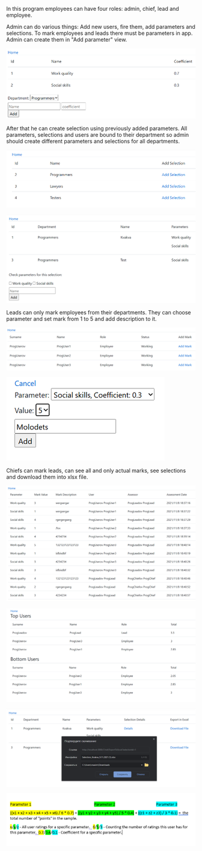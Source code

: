 In this program employees can have four roles: admin, chief, lead and employee.

Admin can do various things: Add new users, fire them, add parameters and selections. To mark employees and leads there must be parameters in app. Admin can create them in "Add parameter" view.

![alt text](https://github.com/mloborev/EmployeePerformanceApp/blob/main/images/createParameter.png?raw=true)

After that he can create selection using previously added parameters. All parameters, selections and users are bound to their department so admin should create different parameters and selections for all departments.

![alt text](https://github.com/mloborev/EmployeePerformanceApp/blob/main/images/addSelections1.png?raw=true)

![alt text](https://github.com/mloborev/EmployeePerformanceApp/blob/main/images/addSelections2.png?raw=true)

Leads can only mark employees from their departments. They can choose parameter and set mark from 1 to 5 and add description to it.

![alt text](https://github.com/mloborev/EmployeePerformanceApp/blob/main/images/addMark1.png?raw=true)

![alt text](https://github.com/mloborev/EmployeePerformanceApp/blob/main/images/addMark2.png?raw=true)

Chiefs can mark leads, can see all and only actual marks, see selections and download them into xlsx file. 

![alt text](https://github.com/mloborev/EmployeePerformanceApp/blob/main/images/seeMarks.png?raw=true)

![alt text](https://github.com/mloborev/EmployeePerformanceApp/blob/main/images/seeSelections.png?raw=true)

![alt text](https://github.com/mloborev/EmployeePerformanceApp/blob/main/images/downloadFile.png?raw=true)

![alt text](https://github.com/mloborev/EmployeePerformanceApp/blob/main/images/formula.png?raw=true)
